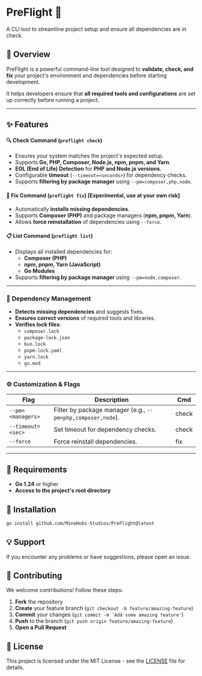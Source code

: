 # PreFlight 🚀

A CLI tool to streamline project setup and ensure all dependencies are in check.

## 📌 Overview

PreFlight is a powerful command-line tool designed to **validate, check, and fix** your project's environment and dependencies before starting development.

It helps developers ensure that **all required tools and configurations** are set up correctly before running a project.

---

## ✨ Features

#### 🔍 Check Command (`preflight check`)
- Ensures your system matches the project's expected setup.
- Supports **Go, PHP, Composer, Node.js, npm, pnpm, and Yarn**.
- **EOL (End of Life) Detection** for **PHP and Node.js versions**.
- Configurable **timeout** (`--timeout=<seconds>`) for dependency checks.
- Supports **filtering by package manager** using `--pm=composer,php,node`.

#### 🔧 Fix Command (`preflight fix`) **[Experimental, use at your own risk]**
- Automatically **installs missing dependencies**.
- Supports **Composer (PHP)** and package managers (**npm, pnpm, Yarn**).
- Allows **force reinstallation** of dependencies using `--force`.

#### 📋 List Command (`preflight list`)
- Displays all installed dependencies for:
	- **Composer (PHP)**
	- **npm, pnpm, Yarn (JavaScript)**
	- **Go Modules**
- Supports **filtering by package manager** using `--pm=node,composer`.

---

### 🔄 **Dependency Management**
- **Detects missing dependencies** and suggests fixes.
- **Ensures correct versions** of required tools and libraries.
- **Verifies lock files**:
	- `composer.lock`
	- `package-lock.json`
    - `bun.lock`
	- `pnpm-lock.yaml`
	- `yarn.lock`
    - `go.mod`

---

### ⚙️ **Customization & Flags**

| Flag              | Description                                                 | Cmd   |
|-------------------|-------------------------------------------------------------|-------|
| `--pm=<managers>` | Filter by package manager (e.g., `--pm=php,composer,node`). | check |
| `--timeout=<sec>` | Set timeout for dependency checks.                          | check |
| `--force`         | Force reinstall dependencies.                               | fix   |

---

## 📌 Requirements

- **Go 1.24** or higher
- **Access to the project's root directory**

## 🚀 Installation

```sh
go install github.com/MineHubs-Studios/PreFlight@latest
```

## 💡 Support

If you encounter any problems or have suggestions, please open an issue.

## 🤝 Contributing
We welcome contributions! Follow these steps:

1. **Fork** the repository
2. **Create** your feature branch (`git checkout -b feature/amazing-feature`)
3. **Commit** your changes (`git commit -m 'Add some amazing feature'`)
4. **Push** to the branch (`git push origin feature/amazing-feature`)
5. **Open a Pull Request**

## 📜 License

This project is licensed under the MIT License - see the [LICENSE](LICENSE) file for details.
